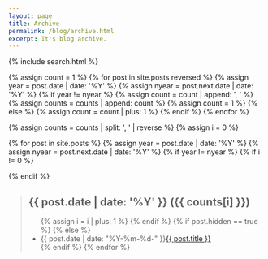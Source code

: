 ```yaml
---
layout: page
title: Archive
permalink: /blog/archive.html
excerpt: It's blog archive.
---
```


{% include search.html %}

{% assign count = 1 %}
{% for post in site.posts reversed %}
  {% assign year = post.date | date: '%Y' %}
  {% assign nyear = post.next.date | date: '%Y' %}
  {% if year != nyear %}
    {% assign count = count | append: ', ' %}
    {% assign counts = counts | append: count %}
    {% assign count = 1 %}
  {% else %}
    {% assign count = count | plus: 1 %}
  {% endif %}
{% endfor %}

{% assign counts = counts | split: ', ' | reverse %}
{% assign i = 0 %}

{% for post in site.posts %}
  {% assign year = post.date | date: '%Y' %}
  {% assign nyear = post.next.date | date: '%Y' %}
  {% if year != nyear %}
    {% if i != 0 %}
  </ul>
</blockquote>
    {% endif %}
<blockquote>
  <h2>{{ post.date | date: '%Y' }} ({{ counts[i] }})</h2>
  <ul class="archive-list">
    {% assign i = i | plus: 1 %}
  {% endif %}
  {% if post.hidden == true %}
  {% else %}
    <li>{{ post.date | date: "%Y-%m-%d-" }}<a href="{{ post.url }}">{{ post.title }}</a></li>
  {% endif %}
{% endfor %}
